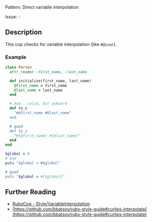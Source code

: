 Pattern: Direct variable interpolation

Issue: -

## Description

This cop checks for variable interpolation (like `#@ivar`).

### Example

```ruby
class Person
  attr_reader :first_name, :last_name

  def initialize(first_name, last_name)
    @first_name = first_name
    @last_name = last_name
  end

  # bad - valid, but awkward
  def to_s
    "#@first_name #@last_name"
  end

  # good
  def to_s
    "#{@first_name} #{@last_name}"
  end
end

$global = 0
# bad
puts "$global = #$global"

# good
puts "$global = #{$global}"
```

## Further Reading

* [RuboCop - Style/VariableInterpolation](https://rubocop.readthedocs.io/en/latest/cops_style/#stylevariableinterpolation)
* [https://github.com/bbatsov/ruby-style-guide#curlies-interpolate](https://github.com/bbatsov/ruby-style-guide#curlies-interpolate)
